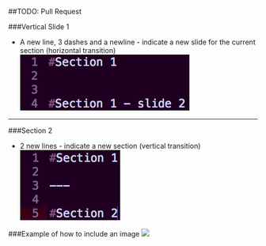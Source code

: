 ##TODO: Pull Request


###Vertical Slide 1
- A new line, 3 dashes and a newline - indicate a new slide for the current section (horizontal transition)
![](images/NewSlideForCurrentSection.png)

---

###Section 2
- 2 new lines - indicate a new section (vertical transition)
![](images/NewSection.png)


###Example of how to include an image
![](images/presentIcon.png)
